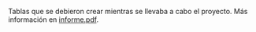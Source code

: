 Tablas que se debieron crear mientras se llevaba a cabo el proyecto. Más información en [informe.pdf](../informe.pdf).
